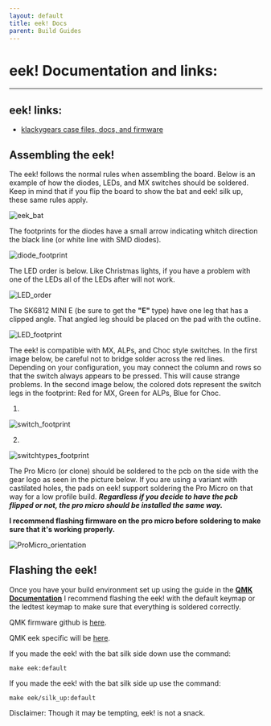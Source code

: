 ```yaml
---
layout: default
title: eek! Docs
parent: Build Guides
---
```


# eek! Documentation and links:
---
## eek! links:
- [klackygears case files, docs, and firmware](https://github.com/Klackygears/eek_doc)

## Assembling the eek!

The eek! follows the normal rules when assembling the board. Below is an example of how the diodes, LEDs, and MX switches should be soldered. Keep in mind that if you flip the board to show the bat and eek! silk up, these same rules apply. 

![eek_bat](https://i.imgur.com/YrOqmft.jpeg)


The footprints for the diodes have a small arrow indicating whitch direction the black line (or white line with SMD diodes).

![diode_footprint](https://raw.githubusercontent.com/Klackygears/eek_case/main/Photos/footprint_diode.jpg)

The LED order is below. Like Christmas lights, if you have a problem with one of the LEDs all of the LEDs after will not work.

![LED_order](https://raw.githubusercontent.com/Klackygears/eek_case/main/Photos/LED_order.JPG)


The SK6812 MINI E (be sure to get the **"E"** type) have one leg that has a clipped angle. That angled leg should be placed on the pad with the outline.

![LED_footprint](https://raw.githubusercontent.com/Klackygears/eek_case/main/Photos/footprint_LED.jpg)


The eek! is compatible with MX, ALPs, and Choc style switches. In the first image below, be careful not to bridge solder across the red lines. Depending on your configuration, you may connect the column and rows so that the switch always appears to be pressed. This will cause strange problems. In the second image below, the colored dots represent the switch legs in the footprint: Red for MX, Green for ALPs, Blue for Choc. 

1)
![switch_footprint](https://raw.githubusercontent.com/Klackygears/eek_case/main/Photos/footprint_switch.jpg)

2)
![switchtypes_footprint](https://raw.githubusercontent.com/Klackygears/eek_case/main/Photos/footprint_switch_types.jpg)


The Pro Micro (or clone) should be soldered to the pcb on the side with the gear logo as seen in the picture below. If you are using a variant with castilated holes, the pads on eek! support soldering the Pro Micro on that way for a low profile build. **_Regardless if you decide to have the pcb flipped or not, the pro micro should be installed the same way._** 

**I recommend flashing firmware on the pro micro before soldering to make sure that it's working properly.**

![ProMicro_orientation](https://raw.githubusercontent.com/Klackygears/eek_case/main/Photos/ProMicro_placement2.jpg)


## Flashing the eek!

Once you have your build environment set up using the guide in the **[QMK Documentation](https://docs.qmk.fm/)** I recommend flashing the eek! with the default keymap or the ledtest keymap to make sure that everything is soldered correctly. 

QMK firmware github is [here](https://github.com/qmk/qmk_firmware).

QMK eek specific will be [here](https://github.com/qmk/qmk_firmware).

If you made the eek! with the bat silk side down use the command:

``make eek:default``

If you made the eek! with the bat silk side up use the command:

``make eek/silk_up:default``


Disclaimer: Though it may be tempting, eek! is not a snack.
